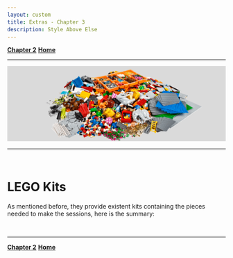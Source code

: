 ```yaml
---
layout: custom
title: Extras - Chapter 3
description: Style Above Else
---
```


<div class="nav-buttons">
  <a href="/pages/lsp-chapter-3" class="custom-button right"><strong>Chapter 2</strong></a>
  <a href="/pages/lsp" class="custom-button left"><strong>Home</strong></a>
</div>

---

<img class="myImg" src="../images/lsp/header-lego-identity-and-landscape-kit.png" alt="header-lego-identity-and-landscape-kit" style="cursor: pointer;">

---

<br>

# LEGO Kits

As mentioned before, they provide existent kits containing the pieces needed to make the sessions, here is the summary:

<br>

---

<div class="nav-buttons">
  <a href="/pages/lsp-chapter-2" class="custom-button right"><strong>Chapter 2</strong></a>
  <a href="/pages/lsp" class="custom-button left"><strong>Home</strong></a>
</div>

